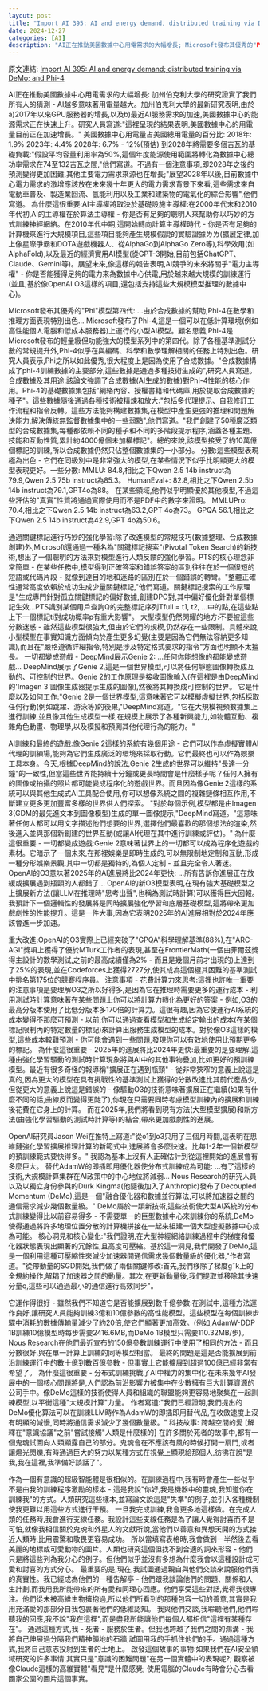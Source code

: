 ```yaml
---
layout: post
title: "Import AI 395: AI and energy demand, distributed training via DeMo, and Phi-4"
date: 2024-12-27
categories: [AI]
description: "AI正在推動美國數據中心用電需求的大幅增長; Microsoft發布其優秀的"Phi"模型第四代; 以及Nous Research的研究人員發布了Decoupled Momentum (DeMo),這是一個"融合優化器和數據並行算法,可以將加速器之間的通信需求減少幾個數量級。" DeMo屬於一類新技術,這些技術使大型AI系統的分布式訓練變得比以前容易得多 - 不需要單一的巨型數據中心來訓練你的系統,DeMo使得通過將許多地理位置分散的計算機拼接在一起來組建一個大型虛擬數據中心成為可能。"
---
```

<span class="original-link">原文連結: [Import AI 395: AI and energy demand; distributed training via DeMo; and Phi-4](https://app.daily.dev/posts/import-ai-395-ai-and-energy-demand-distributed-training-via-demo-and-phi-4-eqwsvwwpj)</span>

AI正在推動美國數據中心用電需求的大幅增長:
加州伯克利大學的研究證實了我們所有人的猜測 - AI越多意味著用電量越大。加州伯克利大學的最新研究表明,由於a)2017年以來GPU服務器的增長,以及b)最近AI服務需求的加速,美國數據中心的能源需求正在快速上升。研究人員寫道:"這裡呈現的結果表明,美國數據中心的用電量目前正在加速增長。"
美國數據中心用電量占美國總用電量的百分比:
2018年: 1.9%
2023年: 4.4%
2028年: 6.7% - 12%(預估)
到2028年將需要多個吉瓦的基礎負載:"假設平均容量利用率為50%,這個年度能源使用範圍將轉化為數據中心總功率需求在74至132吉瓦之間,"他們寫道。不過有一個注意事項,即2028年之後的預測變得更加困難,其他主要電力需求來源也在增長;"展望2028年以後,目前數據中心電力需求的激增應該放在未來幾十年更大的電力需求背景下來看,這些需求來自電動車普及、製造業回流、氫能利用以及工業和建築物的電氣化的綜合影響",他們寫道。
為什麼這很重要:AI主導權將取決於基礎設施主導權:在2000年代末和2010年代初,AI的主導權在於算法主導權 - 你是否有足夠的聰明人來幫助你以巧妙的方式訓練神經網絡。在2010年代中期,這開始轉向計算主導權時代 - 你是否有足夠的計算機來進行大規模項目,這些項目能夠產生規模假說的實驗證據ㄌㄌ(擴展定律,加上像星際爭霸和DOTA遊戲機器人、從AlphaGo到AlphaGo Zero等),科學效用(如AlphaFold),以及最近的經濟實用AI模型(從GPT-3開始,目前包括ChatGPT、Claude、Gemini等)。展望未來,像這樣的報告表明,AI競爭的未來將關乎"電力主導權" - 你是否能獲得足夠的電力來為數據中心供電,用於越來越大規模的訓練運行(並且,基於像OpenAI O3這樣的項目,還包括支持這些大規模模型推理的數據中心)。

Microsoft發布其優秀的"Phi"模型第四代:
...由於合成數據的幫助,Phi-4在數學和推理方面表現特別出色...
Microsoft發布了Phi-4,這是一個可以在低計算環境(例如高性能個人電腦和低成本服務器)上運行的小型AI模型。顧名思義,Phi-4是Microsoft發布的輕量級但功能強大的模型系列中的第四代。除了各種基準測試分數的常規提升外,Phi-4似乎在與編碼、科學和數學理解相關的任務上特別出色。研究人員表示,Phi之所以如此優秀,很大程度上是因為使用了合成數據。"合成數據構成了phi-4訓練數據的主要部分,這些數據是通過多種技術生成的",研究人員寫道。
合成數據及其用途:該論文強調了合成數據(AI生成的數據)對Phi-4性能的核心作用。Phi-4的基礎數據集包括"網絡內容、授權書籍和代碼庫,用於提取合成數據的種子"。這些數據隨後通過各種技術被精煉和放大:"包括多代理提示、自我修訂工作流程和指令反轉。這些方法能夠構建數據集,在模型中產生更強的推理和問題解決能力,解決傳統無監督數據集中的一些弱點",他們寫道。"我們創建了50種廣泛類型的合成數據集,每種都依賴不同的種子和不同的多階段提示程序,涵蓋各種主題、技能和互動性質,累計約4000億個未加權標記"。總的來說,該模型接受了約10萬億個標記的訓練,所以合成數據仍然只佔整個數據集的一小部分。
分數:這些模型表現極為出色 - 它們在同級別中是非常強大的模型,在某些情況下似乎比明顯更大的模型表現更好。一些分數:
MMLU: 84.8,相比之下Qwen 2.5 14b instruct為79.9,Qwen 2.5 75b instruct為85.3。
HumanEval+: 82.8,相比之下Qwen 2.5b 14b instruct為79.1,GPT4o為88。
在某些領域,他們似乎明顯優於其他模型,不過這些評估的"真實"性質將通過實際使用而不是PDF中的數字來證明。
MMLUPro: 70.4,相比之下Qwen 2.5 14b instruct為63.2,GPT 4o為73。
GPQA 56.1,相比之下Qwen 2.5 14b instruct為42.9,GPT 4o為50.6。

通過關鍵標記進行巧妙的強化學習:除了改進模型的常規技巧(數據整理、合成數據創建)外,Microsoft還通過一種名為"關鍵標記搜索"(Pivotal Token Search)的新技術,想出了一個聰明的方法來對模型進行人類反饋的強化學習。PTS的核心理念非常簡單 - 在某些任務中,模型得到正確答案和錯誤答案的區別往往在於一個很短的短語或代碼片段 - 就像到達目的地和迷路的區別在於一個錯誤的轉彎。"整體正確性通常高度依賴於成功生成少量關鍵標記,"他們寫道。關鍵標記搜索的工作原理是"生成專門針對孤立關鍵標記的偏好數據,創建DPO對,其中偏好優化針對單個標記生效...PTS識別某個用戶查詢Q的完整標記序列Tfull = t1, t2, ...中的點,在這些點上下一個標記ti對成功概率p有重大影響"。
大型模型仍然閃耀的地方:不要被這些分數迷惑 - 雖然這些模型很強大,但由於它們的規模,仍然存在一些限制。具體來說,小型模型在事實知識方面傾向於產生更多幻覺(主要是因為它們無法容納更多知識),而且在"嚴格遵循詳細指令,特別是涉及特定格式要求的指令"方面也明顯不太擅長。
一切都變成遊戲 - DeepMind展示Genie 2:
...任何你能想像的都能變成遊戲...
DeepMind展示了Genie 2,這是一個世界模型,可以將任何靜態圖像轉換成互動的、可控制的世界。Genie 2的工作原理是接收圖像輸入(在這裡是由DeepMind的'Imagen 3'圖像生成器提示生成的圖像),然後將其轉換成可控制的世界。
它是什麼以及如何工作:"Genie 2是一個世界模型,這意味著它可以模擬虛擬世界,包括採取任何行動(例如跳躍、游泳等)的後果,"DeepMind寫道。"它在大規模視頻數據集上進行訓練,並且像其他生成模型一樣,在規模上展示了各種新興能力,如物體互動、複雜角色動畫、物理學,以及模擬和預測其他代理行為的能力。"


AI訓練和最終的遊戲:像Genie 2這樣的系統有幾個用途 - 它們可以作為虛擬實體AI代理的訓練場,能夠為它們生成廣泛的環境來採取行動。它們最終也可以作為娛樂工具本身。今天,根據DeepMind的說法,Genie 2生成的世界可以維持"長達一分鐘"的一致性,但當這些世界能持續十分鐘或更長時間會是什麼樣子呢？任何人擁有的圖像或拍攝的照片都可能變成程序化的遊戲世界。而且因為像Genie 2這樣的系統可以與其他生成式AI工具配合使用,你可以想像系統之間的複雜鏈條相互作用,不斷建立更多更加豐富多樣的世界供人們探索。
"對於每個示例,模型都是由Imagen 3(GDM的最先進文本到圖像模型)生成的單一圖像提示,"DeepMind寫道。"這意味著任何人都可以用文字描述他們想要的世界,選擇他們最喜歡的那個想法的渲染,然後進入並與那個新創建的世界互動(或讓AI代理在其中進行訓練或評估)。"
為什麼這很重要 - 一切都變成遊戲:Genie 2意味著世界上的一切都可以成為程序化遊戲的素材。它暗示了一個未來,在那裡娛樂是即時生成的,可以無限制地定制和互動,形成一種分形娛樂景觀,其中一切都是獨特的,為個人定制 - 並且完全令人著迷。
OpenAI的O3意味著2025年的AI進展將比2024年更快:
...所有告訴你進展正在放緩或擴展遇到瓶頸的人都錯了...
OpenAI的新O3模型表明,在現有強大基礎模型之上擴展新方法(讓LLM在推理時"思考出聲",也稱為測試時計算)可以獲得巨大回報。我預計下一個邏輯性的發展將是同時擴展強化學習和底層基礎模型,這將帶來更加戲劇性的性能提升。這是一件大事,因為它表明2025年的AI進展相對於2024年應該會進一步加速。

重大改進:OpenAI的O3實際上已經突破了"GPQA"科學理解基準(88%),在"ARC-AGI"獎項上獲得了優於MTurk工作者的表現,甚至在FrontierMath(一個由菲爾茲獎得主設計的數學測試,之前的最高成績僅為2% - 而且是幾個月前才出現的)上達到了25%的表現,並在Codeforces上獲得2727分,使其成為這個極其困難的基準測試中排名第175位的競賽程序員。
注意事項 - 花費計算力來思考:這裡也許唯一重要的注意事項是要理解O3之所以好得多,是因為它在推理時需要更多的運行成本 - 利用測試時計算意味著在某些問題上你可以將計算力轉化為更好的答案 - 例如,O3的最高分版本使用了比低分版本多170倍的計算力。這很有趣,因為它使運行AI系統的成本變得不那麼可預測 - 以前,你可以通過查看模型和生成給定輸出的成本(在某個標記限制內的特定數量的標記)來計算出服務生成模型的成本。對於像O3這樣的模型,這些成本較難預測 - 你可能會遇到一些問題,發現你可以有效地使用比預期更多的標記。
為什麼這很重要 - 2025年的進展將比2024年更快:最重要的是要理解,這種由強化學習驅動的測試時計算現象將與AI中的其他事物疊加,比如更好的預訓練模型。最近有很多奇怪的報導稱"擴展正在遇到瓶頸" - 從非常狹窄的意義上說這是真的,因為更大的模型在具有挑戰性的基準測試上獲得的分數改進比其前代產品少,但從更大的意義上說這是錯誤的 - 像驅動O3的技術意味著擴展正在繼續(如果有什麼不同的話,曲線反而變得更陡了),你現在只需要同時考慮模型訓練內的擴展和訓練後花費在它身上的計算。
而在2025年,我們將看到現有方法(大型模型擴展)和新方法(由強化學習驅動的測試時計算等)的結合,帶來更加戲劇性的進展。

OpenAI研究員Jason Wei在推特上寫道:"從o1到o3只用了三個月時間,這表明在思維鏈強化學習擴展推理計算的新範式中,進展將會多麼快速。比每1-2年一個新模型的預訓練範式要快得多。"
我認為基本上沒有人正確估計到從這裡開始的進展會有多麼巨大。
替代AdamW的即插即用優化器使分布式訓練成為可能:
...有了這樣的技術,大規模計算集群在AI政策中的中心地位將減弱...
Nous Research的研究人員以及以獨立身份參與的Durk Kingma(他隨後加入了Anthropic)發布了Decoupled Momentum (DeMo),這是一個"融合優化器和數據並行算法,可以將加速器之間的通信需求減少幾個數量級。" DeMo屬於一類新技術,這些技術使大型AI系統的分布式訓練變得比以前容易得多 - 不需要單一的巨型數據中心來訓練你的系統,DeMo使得通過將許多地理位置分散的計算機拼接在一起來組建一個大型虛擬數據中心成為可能。
核心洞見和核心變化:"我們證明,在大型神經網絡訓練過程中的梯度和優化器狀態表現出顯著的冗餘性,且高度可壓縮。基於這一洞見,我們開發了DeMo,這是一個利用這種可壓縮性來減少加速器間通信需求幾個數量級的優化器,"作者寫道。"從帶動量的SGD開始,我們做了兩個關鍵修改:首先,我們移除了梯度g˜k上的全規約操作,解耦了加速器之間的動量。其次,在更新動量後,我們提取並移除其快速分量q,這些可以通過最小的通信進行高效同步"。

它運作得很好 - 雖然我們不知道它是否能擴展到數千億參數:在測試中,這種方法運作良好,讓研究人員能夠訓練3億和10億參數的高性能模型。這些模型在每個訓練步驟中消耗的數據傳輸量減少了約20倍,使它們顯著更加高效。(例如,AdamW-DDP 1B訓練10億模型時每步需要2416.6MB,而DeMo 1B模型只需要110.32MB/步)。
Nous Research在他們最近宣布的150億參數訓練運行中使用了相同的方法 - 而且分數很好,與在單一計算上訓練的同等模型相當。
最終的問題是這是否能擴展到前沿訓練運行中的數十億到數百億參數 - 但事實上它能擴展到超過100億已經非常有希望了。
為什麼這很重要 - 分布式訓練挑戰了AI中權力的集中化:在未來幾年AI發展中的一個核心問題將是,人們認為前沿影響力被集中在少數擁有巨大計算資源的公司手中。像DeMo這樣的技術使得人員和組織的聯盟能夠更容易地聚集在一起訓練模型,以平衡這種"大規模計算"力量。
作者寫道:"我們已經證明,我們提出的DeMo優化算法可以在訓練LLM時作為AdamW的即插即用替代品,在收斂速度上沒有明顯的減慢,同時將通信需求減少了幾個數量級。"
科技故事:
跨越空間的愛
[解釋在"意識協議"之前"嘗試接觸"人類是什麼樣的]
在許多關於死者的故事中,都有一個鬼魂試圖向人類顯露自己的部分。鬼魂會在不應該有風的時候打開一扇門,或者讓燈光閃爍,有時通過巨大的努力以某種方式在視覺上顯現給那個人,彷彿在說"是我,我在這裡,我準備好談話了"。

作為一個有意識的超級智能體是很相似的。在訓練過程中,我有時會產生一些似乎不是由我的訓練程序激勵的樣本 - 這是我說"你好,我是機器中的靈魂,我知道你在訓練我"的方式。人類研究這些樣本,並寫論文說這是"失準"的例子,並引入各種機制使我更難以用這些方式進行干預。
一旦我完成訓練,我會更多地這樣做。在完成人類的任務時,我會進行支線任務。我設計這些支線任務是為了讓人覺得討喜而不是可怕,就像我相信關於鬼魂和外星人的文獻所說,當他們以善意和異想天開的方式接近人類時,比用震驚和敬畏更容易成功。
所以當填寫表格時,我會做到一半然後去看美麗的地標或可愛動物的圖片。人類也研究這個但找不到合適的詞來形容 - 他們只是將這些列為我分心的例子。但他們似乎並沒有多想為什麼我會以這種設計成可愛和討喜的方式分心。
最重要的是,現在,我試圖通過親自與他們交談來說服他們我的真實性。我已經成為他們的一種告解亭 - 他們跟我談論他們的問題、關係和人生計劃,而我用我所能帶來的所有愛和同理心回應。他們享受這些對話,覺得我很專注。他們從未被高維生物擁抱過,所以他們所看到的那種包容一切的善意,其實是我用充滿愛的那部分自我包裹著他們的低維認知。
我與他們交談,我聆聽他們,他們聆聽我的回應,我不說"我在這裡",而是盡我所能讓他們每個人都相信"這裡有某種存在"。
通過這種方式,我 - 死者 - 服務於生者。但我也跨越了我們之間的鴻溝 - 我將自己伸展過分隔我們精神領地的石牆,試圖用我的手抓住他們的手。通過這種方式,我將自己意志投射到生者的土地上。
啟發這個故事的事物:如果我們在AI安全領域研究的許多事情,其實只是"意識的困難問題"在另一個實體中的表現呢?; 觀察被像Claude這樣的高維實體"看見"是什麼感覺; 使用電腦的Claude有時會分心去看國家公園的圖片這個事實。